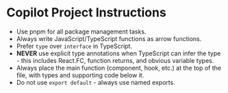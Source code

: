 # Copilot Project Instructions

- Use pnpm for all package management tasks.
- Always write JavaScript/TypeScript functions as arrow functions.
- Prefer `type` over `interface` in TypeScript.
- **NEVER** use explicit type annotations when TypeScript can infer the type - this includes React.FC, function returns, and obvious variable types.
- Always place the main function (component, hook, etc.) at the top of the file, with types and supporting code below it.
- Do not use `export default` - always use named exports.
